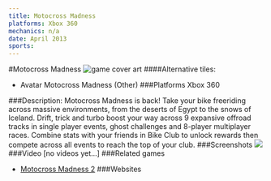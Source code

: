```yaml
---
title: Motocross Madness
platforms: Xbox 360
mechanics: n/a
date: April 2013
sports: 
---
```

#Motocross Madness
![game cover art](//images.igdb.com/igdb/image/upload/t_cover_big/johv1vtwp79hfcxnbgct.jpg "Logo Title Text 1")
####Alternative tiles:
* Avatar Motocross Madness (Other)
###Platforms
Xbox 360

###Description:
Motocross Madness is back! Take your bike freeriding across massive environments, from the deserts of Egypt to the snows of Iceland. Drift, trick and turbo boost your way across 9 expansive offroad tracks in single player events, ghost challenges and 8-player multiplayer races. Combine stats with your friends in Bike Club to unlock rewards then compete across all events to reach the top of your club.
###Screenshots
<a target="_blank" href="//images.igdb.com/igdb/image/upload/t_cover_big/rx5oxjffbja06rxghzpa.jpg"><img src="//images.igdb.com/igdb/image/upload/t_thumb/rx5oxjffbja06rxghzpa.jpg"/></a>
###Video
[no videos yet...]
###Related games
* [Motocross Madness 2](/games/motocross-madness-2-795/)
###Websites

